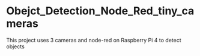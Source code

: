 # Obejct_Detection_Node_Red_tiny_cameras
This project uses 3 cameras and node-red on Raspberry Pi 4 to detect objects
